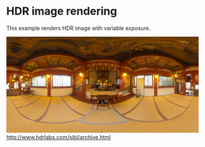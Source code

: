 # HDR image rendering

This example renders HDR image with variable exposure.

![](preview.jpg)
http://www.hdrlabs.com/sibl/archive.html
